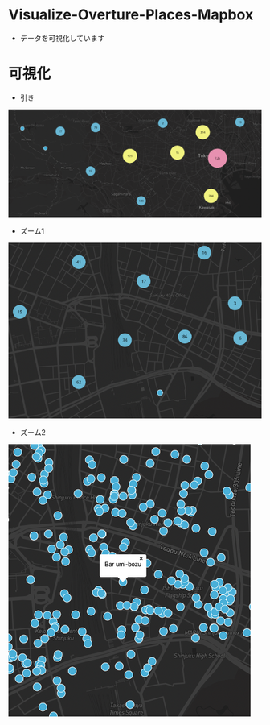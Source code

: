 # Visualize-Overture-Places-Mapbox

- データを可視化しています

# 可視化

- 引き

![](figures/fig1.png)

- ズーム1

![](figures/fig2.png)

- ズーム2

![](figures/fig3.png)